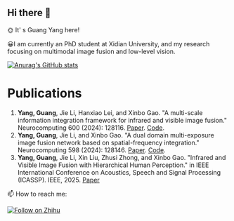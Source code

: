 ## Hi there 👋

🌞 It' s Guang Yang here!

😀I am currently an PhD student at Xidian University, and my research focusing on multimodal image fusion and low-level vision.

[![Anurag's GitHub stats](https://github-readme-stats.vercel.app/api?username=SSyangguang&count_private=true&show_icons=true&theme=merko)](https://github.com/anuraghazra/github-readme-stats)

Publications
======
1. **Yang, Guang**, Jie Li, Hanxiao Lei, and Xinbo Gao. "A multi-scale information integration framework for infrared and visible image fusion." Neurocomputing 600 (2024): 128116. [Paper](https://www.sciencedirect.com/science/article/pii/S0925231224008877). [Code](https://github.com/SSyangguang/MDA).
2. **Yang, Guang**, Jie Li, and Xinbo Gao. "A dual domain multi-exposure image fusion network based on spatial-frequency integration." Neurocomputing 598 (2024): 128146. [Paper](https://www.sciencedirect.com/science/article/abs/pii/S0925231224009172). [Code](https://github.com/SSyangguang/MEF-freq).
3. **Yang, Guang**, Jie Li, Xin Liu, Zhusi Zhong, and Xinbo Gao. "Infrared and Visible Image Fusion with Hierarchical Human Perception." in IEEE International Conference on Acoustics, Speech and Signal Processing (ICASSP). IEEE, 2025. [Paper](https://arxiv.org/abs/2409.09291)


📫 How to reach me:

[![Follow on Zhihu](https://img.shields.io/badge/--zhihu?label=知乎&logo=Zhihu&style=social)]([https://twitter.com/james_madhacks](https://www.zhihu.com/people/sun-49-38-36)) 
